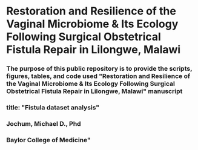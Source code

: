 # Restoration and Resilience of the Vaginal Microbiome &amp; Its Ecology Following Surgical Obstetrical Fistula Repair in Lilongwe, Malawi
### The purpose of this public repository is to provide the scripts, figures, tables, and code used "Restoration and Resilience of the Vaginal Microbiome &amp; Its Ecology Following Surgical Obstetrical Fistula Repair in Lilongwe, Malawi" manuscript

### title: "Fistula dataset analysis"
### Jochum, Michael D., Phd 
### Baylor College of Medicine"


